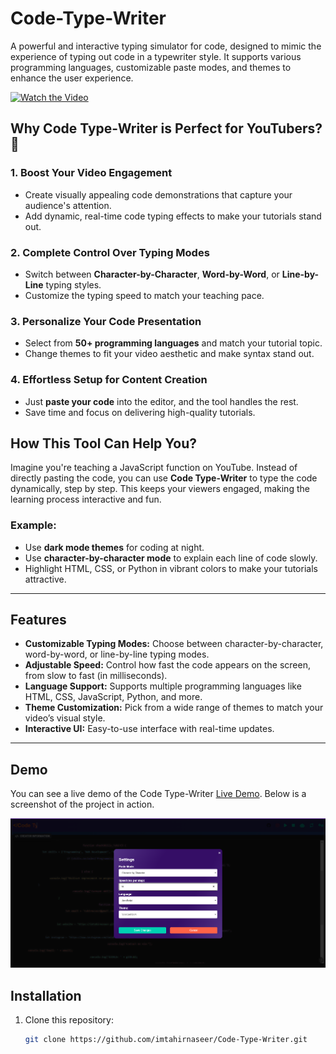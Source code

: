 # Code-Type-Writer

A powerful and interactive typing simulator for code, designed to mimic the experience of typing out code in a typewriter style. It supports various programming languages, customizable paste modes, and themes to enhance the user experience.

[![Watch the Video]()]([code.mp4](https://github.com/imtahirnaseer/Code-Type-Writer/blob/main/code.mp4))

## **Why Code Type-Writer is Perfect for YouTubers?** 🎥  

### **1. Boost Your Video Engagement**  
- Create visually appealing code demonstrations that capture your audience's attention.  
- Add dynamic, real-time code typing effects to make your tutorials stand out.

### **2. Complete Control Over Typing Modes**  
- Switch between **Character-by-Character**, **Word-by-Word**, or **Line-by-Line** typing styles.  
- Customize the typing speed to match your teaching pace.

### **3. Personalize Your Code Presentation**  
- Select from **50+ programming languages** and match your tutorial topic.  
- Change themes to fit your video aesthetic and make syntax stand out.

### **4. Effortless Setup for Content Creation**  
- Just **paste your code** into the editor, and the tool handles the rest.  
- Save time and focus on delivering high-quality tutorials.

## **How This Tool Can Help You?**  

Imagine you're teaching a JavaScript function on YouTube. Instead of directly pasting the code, you can use **Code Type-Writer** to type the code dynamically, step by step. This keeps your viewers engaged, making the learning process interactive and fun.

### **Example:**  
- Use **dark mode themes** for coding at night.  
- Use **character-by-character mode** to explain each line of code slowly.  
- Highlight HTML, CSS, or Python in vibrant colors to make your tutorials attractive.

---

## Features

- **Customizable Typing Modes:** Choose between character-by-character, word-by-word, or line-by-line typing modes.
- **Adjustable Speed:** Control how fast the code appears on the screen, from slow to fast (in milliseconds).
- **Language Support:** Supports multiple programming languages like HTML, CSS, JavaScript, Python, and more.
- **Theme Customization:** Pick from a wide range of themes to match your video’s visual style.
- **Interactive UI:** Easy-to-use interface with real-time updates.

---
## Demo

You can see a live demo of the Code Type-Writer [Live Demo](hhtps://imtahirnaseer.github.io/Code-Type-Writer/). Below is a screenshot of the project in action.

![Live Demo Screenshot](code.png)

## Installation

1. Clone this repository:
   ```bash
   git clone https://github.com/imtahirnaseer/Code-Type-Writer.git
